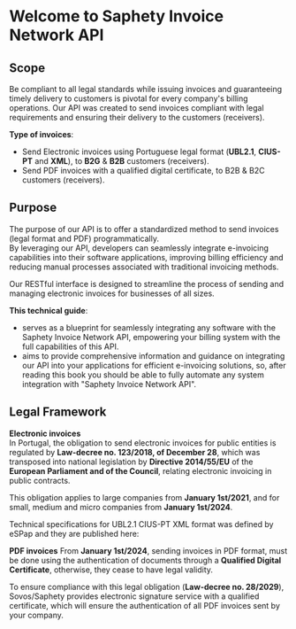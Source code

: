 # Welcome to Saphety Invoice Network API
## Scope
Be compliant to all legal standards while issuing invoices and guaranteeing timely delivery to customers is pivotal for every company's billing operations.  Our API was created to send invoices compliant with legal requirements and ensuring their delivery to the customers (receivers).

**Type of invoices**:
- Send Electronic invoices using Portuguese legal format (**UBL2.1**, **CIUS-PT** and **XML**), to **B2G** & **B2B** customers (receivers).
- Send PDF invoices with a qualified digital certificate, to B2B & B2C customers (receivers).

## Purpose
The purpose of our API is to offer a standardized method to send invoices (legal format and PDF) programmatically.  
By leveraging our API, developers can seamlessly integrate e-invoicing capabilities into their software applications, improving billing efficiency and reducing manual processes associated with traditional invoicing methods.

Our RESTful interface is designed to streamline the process of sending and managing electronic invoices for businesses of all sizes.

**This technical guide**:
- serves as a blueprint for seamlessly integrating any software with the Saphety Invoice Network API, empowering your billing system with the full capabilities of this API.
- aims to provide comprehensive information and guidance on integrating our API into your applications for efficient e-invoicing solutions, so, after reading this book you should be able to fully automate any system integration with "Saphety Invoice Network API".

## Legal Framework
**Electronic invoices**  
In Portugal, the obligation to send electronic invoices for public entities is regulated by **Law-decree no. 123/2018, of December 28**, which was transposed into national legislation by **Directive 2014/55/EU** of the **European Parliament and of the Council**, relating electronic invoicing in public contracts.

This obligation applies to large companies from **January 1st/2021**, and for small, medium and micro companies from **January 1st/2024**.

Technical specifications for UBL2.1 CIUS-PT XML format was defined by eSPap and they are published here:  

**PDF invoices**
From **January 1st/2024**, sending invoices in PDF format, must be done using the authentication of documents through a **Qualified Digital Certificate**, otherwise, they cease to have legal validity.

To ensure compliance with this legal obligation (**Law-decree no. 28/2029**), Sovos/Saphety provides electronic signature service with a qualified certificate, which will ensure the authentication of all PDF invoices sent by your company.